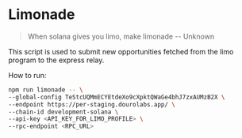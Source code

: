 # Limonade

> When solana gives you limo, make limonade -- Unknown

This script is used to submit new opportunities fetched from the limo program to the express relay.

How to run:

```bash
npm run limonade -- \
--global-config TeStcUQMmECYEtdeXo9cXpktQWaGe4bhJ7zxAUMzB2X \
--endpoint https://per-staging.dourolabs.app/ \
--chain-id development-solana \
--api-key <API_KEY_FOR_LIMO_PROFILE> \
--rpc-endpoint <RPC_URL>
```
